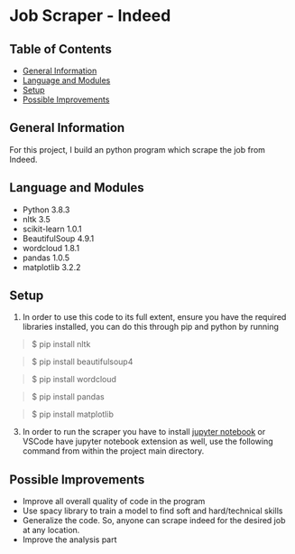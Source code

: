 # **Job Scraper - Indeed**

## Table of Contents

- [General Information](#general-information)
- [Language and Modules](#language-and-modules)
- [Setup](#setup)
- [Possible Improvements](#possible-improvements)

## General Information

For this project, I build an python program which scrape the job from Indeed.

## Language and Modules

- Python 3.8.3
- nltk 3.5
- scikit-learn 1.0.1
- BeautifulSoup 4.9.1
- wordcloud 1.8.1
- pandas 1.0.5
- matplotlib 3.2.2

## Setup

1. In order to use this code to its full extent, ensure you have the required libraries installed, you can do this through pip and python by running

> $ pip install nltk

> $ pip install beautifulsoup4

> $ pip install wordcloud

> $ pip install pandas

> $ pip install matplotlib

3. In order to run the scraper you have to install [jupyter notebook](https://jupyter.org/install) or VSCode have jupyter notebook extension as well, use the following command from within the project main directory.

## Possible Improvements

- Improve all overall quality of code in the program
- Use spacy library to train a model to find soft and hard/technical skills
- Generalize the code. So, anyone can scrape indeed for the desired job at any location.
- Improve the analysis part
